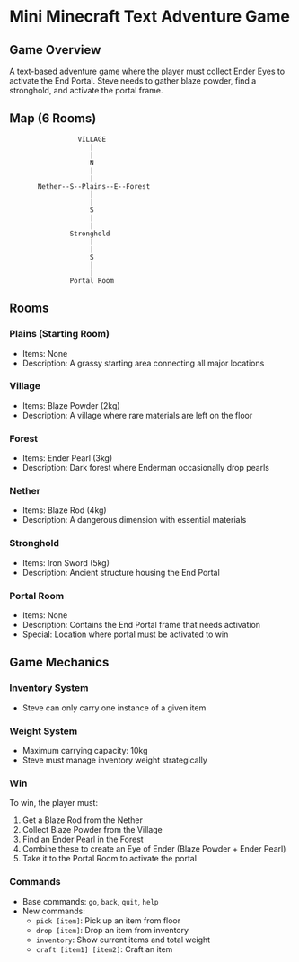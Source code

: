 # Mini Minecraft Text Adventure Game

## Game Overview

A text-based adventure game where the player must collect Ender Eyes to activate the End Portal. Steve needs to gather
blaze powder, find a stronghold, and activate the portal frame.

## Map (6 Rooms)

```
                 VILLAGE
                    |
                    |
                    N
                    |
                    |
       Nether--S--Plains--E--Forest
                    |
                    |
                    S
                    |
                    |
               Stronghold
                    |
                    |
                    S
                    |
                    |
               Portal Room
```

## Rooms

### Plains (Starting Room)

- Items: None
- Description: A grassy starting area connecting all major locations

### Village

- Items: Blaze Powder (2kg)
- Description: A village where rare materials are left on the floor

### Forest

- Items: Ender Pearl (3kg)
- Description: Dark forest where Enderman occasionally drop pearls

### Nether

- Items: Blaze Rod (4kg)
- Description: A dangerous dimension with essential materials

### Stronghold

- Items: Iron Sword (5kg)
- Description: Ancient structure housing the End Portal

### Portal Room

- Items: None
- Description: Contains the End Portal frame that needs activation
- Special: Location where portal must be activated to win

## Game Mechanics

### Inventory System

- Steve can only carry one instance of a given item

### Weight System

- Maximum carrying capacity: 10kg
- Steve must manage inventory weight strategically

### Win

To win, the player must:

1. Get a Blaze Rod from the Nether
2. Collect Blaze Powder from the Village
3. Find an Ender Pearl in the Forest
4. Combine these to create an Eye of Ender (Blaze Powder + Ender Pearl)
5. Take it to the Portal Room to activate the portal

### Commands

- Base commands: `go`, `back`, `quit`, `help`
- New commands:
    - `pick [item]`: Pick up an item from floor
    - `drop [item]`: Drop an item from inventory
    - `inventory`: Show current items and total weight
    - `craft [item1] [item2]`: Craft an item

  